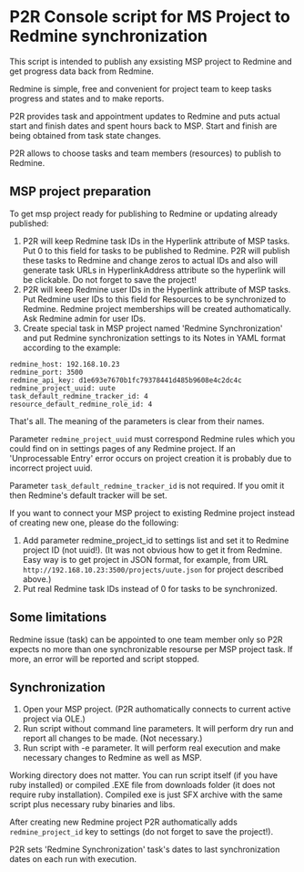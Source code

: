 # P2R Console script for MS Project to Redmine synchronization

This script is intended to publish any exsisting MSP project to Redmine and get progress data back from Redmine.

Redmine is simple, free and convenient for project team to keep tasks progress and states and to make reports.

P2R provides task and appointment updates to Redmine and puts actual start and finish dates and spent hours back to MSP.
Start and finish are being obtained from task state changes.

P2R allows to choose tasks and team members (resources) to publish to Redmine. 

## MSP project preparation

To get msp project ready for publishing to Redmine or updating already published:
1. P2R will keep Redmine task IDs in the Hyperlink attribute of MSP tasks. Put 0 to this field for tasks to be published to Redmine. P2R will publish these tasks to Redmine and change zeros to actual IDs and also will generate task URLs in HyperlinkAddress attribute so the hyperlink will be clickable. Do not forget to save the project!
2. P2R will keep Redmine user IDs in the Hyperlink attribute of MSP tasks. Put Redmine user IDs to this field for Resources to be synchronized to Redmine. Redmine project memberships will be created authomatically. Ask Redmine admin for user IDs.
3. Create special task in MSP project named 'Redmine Synchronization' and put Redmine synchronization 
settings to its Notes in YAML format according to the example:

<pre><code>redmine_host: 192.168.10.23
redmine_port: 3500
redmine_api_key: d1e693e7670b1fc79378441d485b9608e4c2dc4c
redmine_project_uuid: uute
task_default_redmine_tracker_id: 4
resource_default_redmine_role_id: 4
</code></pre>

That's all. The meaning of the parameters is clear from their names. 

Parameter `redmine_project_uuid` must correspond Redmine rules which you could find on in settings pages of any Redmine project.
If an 'Unprocessable Entry' error occurs on project creation it is probably due to incorrect project uuid.

Parameter `task_default_redmine_tracker_id` is not required. If you omit it then Redmine's default tracker will be set.

If you want to connect your MSP project to existing Redmine project instead of creating new one, please do the following:

1. Add parameter redmine_project_id to settings list and set it to Redmine project ID (not uuid!). 
(It was not obvious how to get it from Redmine. Easy way is to get project in JSON format, for example, from URL `http://192.168.10.23:3500/projects/uute.json` for project described above.)
2. Put real Redmine task IDs instead of 0 for tasks to be synchronized.

## Some limitations

Redmine issue (task) can be appointed to one team member only so P2R expects no more than one synchronizable resourse per MSP project task. If more, an error will be reported and script stopped.

## Synchronization

1. Open your MSP project. (P2R authomatically connects to current active project via OLE.)
2. Run script without command line parameters. It will perform dry run and report all changes to be made. (Not necessary.)
3. Run script with -e parameter. It will perform real execution and make necessary changes to Redmine as well as MSP. 

Working directory does not matter. You can run script itself (if you have ruby installed) or compiled .EXE file from downloads folder 
(it does not require ruby installation). Compiled exe is just SFX archive with the same script plus necessary ruby binaries and libs.

After creating new Redmine project P2R authomatically adds `redmine_project_id` key to settings (do not forget to save the project!).

P2R sets 'Redmine Synchronization' task's dates to last synchronization dates on each run with execution. 
